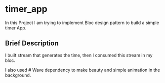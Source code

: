 # timer_app

In this Project I am trying to implement Bloc design pattern to build a simple timer App.


## Brief Description

I built stream that generates the time, then I consumed this stream in my bloc.

I also used # Wave dependency to make beauty and simple animation in the background.
